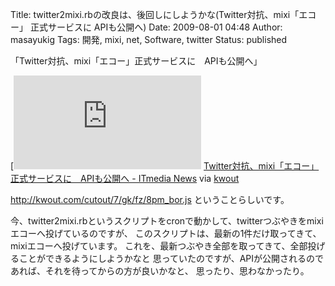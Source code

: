 Title: twitter2mixi.rbの改良は、後回しにしようかな(Twitter対抗、mixi「エコー」 正式サービスに APIも公開へ)
Date: 2009-08-01 04:48
Author: masayukig
Tags: 開発, mixi, net, Software, twitter
Status: published

「Twitter対抗、mixi「エコー」正式サービスに　APIも公開へ」


[![http://www.itmedia.co.jp/news/articles/0907/31/news085.html](http://kwout.com/cutout/7/gk/fz/8pm_bor.jpg "Twitter対抗、mixi「エコー」正式サービスに　APIも公開へ - ITmedia News")
](http://www.itmedia.co.jp/news/articles/0907/31/news085.html)
[Twitter対抗、mixi「エコー」正式サービスに　APIも公開へ - ITmedia
News](http://www.itmedia.co.jp/news/articles/0907/31/news085.html) via
[kwout](http://itmedia.kwout.com/quote/7gkfz8pm)


<http://kwout.com/cutout/7/gk/fz/8pm_bor.js>
ということらしいです。

今、twitter2mixi.rbというスクリプトをcronで動かして、twitterつぶやきをmixiエコーへ投げているのですが、
このスクリプトは、最新の1件だけ取ってきて、mixiエコーへ投げています。
これを、最新つぶやき全部を取ってきて、全部投げることができるようにしようかなと
思っていたのですが、APIが公開されるのであれば、それを待ってからの方が良いかなと、
思ったり、思わなかったり。
